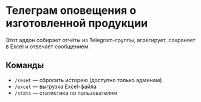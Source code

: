 # Телеграм оповещения о изготовленной продукции

Этот аддон собирает отчёты из Telegram-группы, агрегирует, сохраняет в Excel и отвечает сообщением.

## Команды
- `/reset` — сбросить историю (доступно только админам)
- `/excel` — выгрузка Excel-файла
- `/stats` — статистика по пользователям
